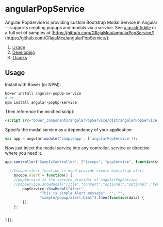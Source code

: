 # angularPopService
Angular PopService is providing custom Bootstrap Modal Service in Angular -- supports creating popups and modals via a service. See [a quick fiddle](http://jsfiddle.net/dwmkerr/8MVLJ/) or a full set of samples at [https://github.com/GRajaMca/angularPopService/](https://github.com/GRajaMca/angularPopService/).

1. [Usage](#usage)
2. [Developing](#developing)
3. [Thanks](#thanks)

## Usage

Install with Bower (or NPM):

```bash
bower install angular-popUp-service
# or...
npm install angular-popUp-service
```

Then reference the minified script:

```html
<script src="bower_components/angularPopService/dist/angularPopService.min.js"></script>
```

Specify the modal service as a dependency of your application:

```js
var app = angular.module('sampleapp', ['angularPopService']);
```

Now just inject the modal service into any controller, service or directive where you need it.

```js
app.controller('SampleController', ["$scope", "popService", function($scope, popService) {

  //$scope.alert function is used provide simple bootstrap alert
 	$scope.alert = function() {
    //popService is the service provider of angularPopService
    //popService.showModal("Title","content","optional","optional","templateUrl")
		popService.showModal("Alert",
				"This is simple Alert message", "", "",
				"sample/popup/alert.html").then(function(data) {
		});
	};
  

}]);
```
